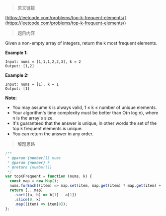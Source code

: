 <!--
 * @Author: FBB
 * @Date: 2020-05-07 20:33:09
 * @LastEditors: FBB
 * @LastEditTime: 2020-05-07 20:34:48
 * @Description:
 -->

> 原文链接

[https://leetcode.com/problems/top-k-frequent-elements/](https://leetcode.com/problems/top-k-frequent-elements/)

> 题目内容

Given a non-empty array of integers, return the k most frequent elements.

**Example 1:**

```
Input: nums = [1,1,1,2,2,3], k = 2
Output: [1,2]
```

**Example 2:**

```
Input: nums = [1], k = 1
Output: [1]
```

**Note:**

- You may assume k is always valid, 1 ≤ k ≤ number of unique elements.
- Your algorithm's time complexity must be better than O(n log n), where n is the array's size.
- It's guaranteed that the answer is unique, in other words the set of the top k frequent elements is unique.
- You can return the answer in any order.

> 解题思路

```js
/**
 * @param {number[]} nums
 * @param {number} k
 * @return {number[]}
 */
var topKFrequent = function (nums, k) {
  const map = new Map();
  nums.forEach((item) => map.set(item, map.get(item) ? map.get(item) + 1 : 1));
  return [...map]
    .sort((a, b) => b[1] - a[1])
    .slice(0, k)
    .map((item) => item[0]);
};
```
